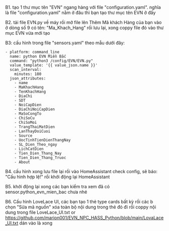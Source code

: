 B1. tạo 1 thư mục tên "EVN" ngang hàng với file "configuration.yaml". nghĩa là file "configuration.yaml" nằm ở đâu thì bạn tạo thư mục tên EVN ở đấy

B2. tải file EVN.py về máy rồi mở file lên Thêm Mã khách Hàng của bạn vào ở dòng số 9 có tên: "Ma_Khach_Hang" rồi lưu lại, xong coppy file đó  vào thư mục EVN vừa mới tạo

B3: cấu hình trong file "sensors.yaml" theo mẫu dưới đây:


    - platform: command_line
      name: python EVN Miền Bắc
      command: "python3 /config/EVN/EVN.py"
      value_template: '{{ value_json.name }}'
      scan_interval:
        minutes: 180
      json_attributes:
        - name
        - MaKhachHang
        - TenKhachHang
        - DiaChi
        - SDT
        - NoiCapDien
        - DiaChiNoiCapDien
        - MaSoCongTo
        - ChiSoCu
        - ChiSoMoi
        - TrangThaiMatDien
        - LanThayDoiCuoi
        - Source
        - UocTinhTienDienThangNay
        - SL_Dien_Theo_ngay
        - LichCatDien
        - Tien_Dien_Thang_Nay
        - Tien_Dien_Thang_Truoc
        - About
        
B4. cấu hình xong lưu file lại rồi vào HomeAssistant check config, sẽ báo: "Cấu hình hợp lệ!"  rồi khởi động lại HomeAssistant

B5. khởi động lại xong các bạn kiểm tra xem đã có sensor.python_evn_mien_bac chưa nhé

B6. Cấu hình LoveLace UI, các bạn tạo 1 thẻ type cards bất kỳ rồi các b chọn "Sửa mã nguồn" xóa toàn bộ nội dung trong thẻ đó đi rồi coppy nội dung trong file LoveLace_UI.txt or https://github.com/marion001/EVN_NPC_HASS_Python/blob/main/LovaLace_UI.txt dán vào là xong
